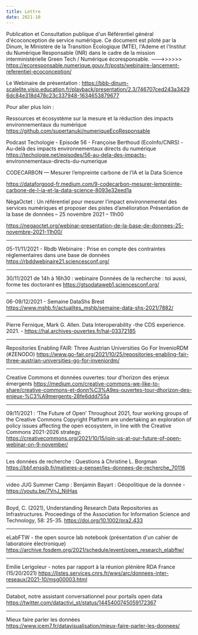 ```yaml
---
title: Lettre
date: 2021-10
---
```


Publication et Consultation publique d'un Référentiel général d'écoconception de service numérique.
Ce document est piloté par la Dinum, le Ministère de la Transition Écologique (MTE), l'Ademe et l'Institut du Numérique Responsable (INR) dans le cadre de la mission interministérielle Green Tech / Numérique écoresponsable.
--->>>>>> <https://ecoresponsable.numerique.gouv.fr/posts/webinaire-lancement-referentiel-ecoconception/>

Le Webinaire de présentation : <https://bbb-dinum-scalelite.visio.education.fr/playback/presentation/2.3/746707ced243a34296dc84e318d478c23c337948-1634653879677>

Pour aller plus loin :

Ressources et écosystème sur la mesure et la réduction des impacts environnementaux du numérique
    <https://github.com/supertanuki/numeriqueEcoResponsable>

Podcast Techologie - Episode 56 - Françoise Berthoud (EcoInfo/CNRS) - Au-delà des impacts environnementaux directs du numérique
    <https://techologie.net/episodes/56-au-dela-des-impacts->
environnementaux-directs-du-numerique

CODECARBON — Mesurer l’empreinte carbone de l’IA et la Data Science

<https://dataforgood-fr.medium.com/9-codecarbon-mesurer-lempreinte-carbone-de-l-ia-et-la-data-science-8093e32eed1a>

NégaOctet : Un référentiel pour mesurer l’impact environnemental des services numériques et proposer des pistes d’amélioration
Présentation de la base de données – 25 novembre 2021 – 11h00

<https://negaoctet.org/webinar-presentation-de-la-base-de-donnees-25-novembre-2021-11h00/>

--------------------

05-11/11/2021 - Rbdb Webinaire : Prise en compte des contraintes réglementaires dans une base de données
<https://rbddwebinaire21.sciencesconf.org/>

--------------------

30/11/2021 de 14h à 16h30 : webinaire Données de la recherche : toi aussi, forme tes doctorant·es
<https://gtsodataweb1.sciencesconf.org/>

--------------------

06-09/12/2021 - Semaine DataShs Brest
<https://www.mshb.fr/actualites_mshb/semaine-data-shs-2021/7882/>

--------------------

Pierre Fernique, Mark G. Allen. Data Interoperability -the CDS experience. 2021. - <https://hal.archives-ouvertes.fr/hal-03372185>

--------------------

Repositories Enabling FAIR: Three Austrian Universities Go For InvenioRDM (#ZENODO)
<https://www.go-fair.org/2021/10/25/repositories-enabling-fair-three-austrian-universities-go-for-inveniordm/>

--------------------

Creative Commons et données ouvertes: tour d’horizon des enjeux émergents
<https://medium.com/creative-commons-we-like-to-share/creative-commons-et-donn%C3%A9es-ouvertes-tour-dhorizon-des-enjeux-%C3%A9mergents-28fe6ddd755a>

--------------------

09/11/2021 : ‘The Future of Open’
Throughout 2021, four working groups of the Creative Commons Copyright Platform are undertaking an exploration of policy issues affecting the open ecosystem, in line with the Creative Commons 2021-2026 strategy. <https://creativecommons.org/2021/10/15/join-us-at-our-future-of-open-webinar-on-9-november/>

--------------------

Les données de recherche : Questions à Christine L. Borgman
<https://bbf.enssib.fr/matieres-a-penser/les-donnees-de-recherche_70116>

--------------------

video JUG Summer Camp : Benjamin Bayart : Géopolitique de la donnée - <https://youtu.be/7VnJ_NiiHas>

--------------------

Boyd, C. (2021), Understanding Research Data Repositories as Infrastructures. Proceedings of the Association for Information Science and Technology, 58: 25-35. <https://doi.org/10.1002/pra2.433>

--------------------

eLabFTW - the open source lab notebook (présentation d'un cahier de laboratoire électronique)
<https://archive.fosdem.org/2021/schedule/event/open_research_elabftw/>

--------------------

Emilie Lerigoleur - notes par rapport à la réunion plénière RDA France (15/20/2021)
<https://listes.services.cnrs.fr/wws/arc/donnees-inter-reseaux/2021-10/msg00003.html>

--------------------

Databot, notre assistant conversationnel pour portails open data
<https://twitter.com/datactivi_st/status/1445400745059172367>

--------------------

Mieux faire parler les données
<https://www.icem7.fr/datavisualisation/mieux-faire-parler-les-donnees/>

